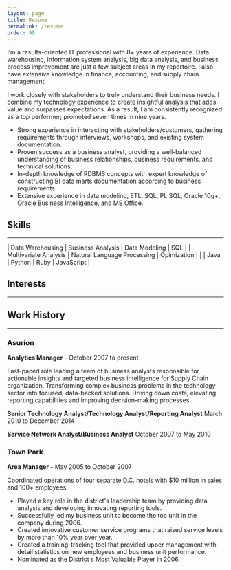 ```yaml
---
layout: page
title: Resume
permalink: /resume
order: 99
---
```


I’m a results-oriented IT professional with 8+ years of experience. Data warehousing, information system analysis, big data analysis, and business process improvement are just a few subject areas in my repertoire. I also have extensive knowledge in finance, accounting, and supply chain management. 

I work closely with stakeholders to truly understand their business needs. I combine my technology experience to create insightful analysis that adds value and surpasses expectations. As a result, I am consistently recognized as a top performer; promoted seven times in nine years.

* Strong experience in interacting with stakeholders/customers, gathering requirements through interviews, workshops, and existing system documentation.
* Proven success as a business analyst, providing a well-balanced understanding of business relationships, business requirements, and technical solutions. 
* In-depth knowledge of RDBMS concepts with expert knowledge of constructing BI data marts documentation according to business requirements. 
* Extensive experience in data modeling, ETL, SQL, PL SQL, Oracle 10g+, Oracle Business Intelligence, and MS Office.


Skills
------
---

| Data Warehousing | Business Analysis | Data Modeling | SQL |
| Multivariate Analysis | Natural Language Processing | Opimization | |
| Java | Python | Ruby | JavaScript |

Interests
---------
---


Work History
------------
---

### Asurion
**Analytics Manager** - 
October 2007 to present

Fast-paced role leading a team of business analysts responsible for actionable insights and targeted business intelligence for Supply Chain organization. Transforming complex business problems in the technology sector into focused, data-backed solutions. Driving down costs, elevating reporting capabilities and improving decision-making processes.

**Senior Technology Analyst/Technology Analyst/Reporting Analyst**
March 2010 to December 2014

**Service Network Analyst/Business Analyst**
October 2007 to May 2010

### Town Park
**Area Manager** - 
May 2005 to October 2007

Coordinated operations of four separate D.C. hotels with $10 million in sales and 100+ employees.

* Played a key role in the district's leadership team by providing data analysis and developing innovating reporting tools.
* Successfully led my business unit to become the top unit in the company during 2006.
* Created innovative customer service programs that raised service levels by more than 10% year over year.
* Created a training-tracking tool that provided upper management with detail statistics on new employees and business unit performance.
* Nominated as the District s Most Valuable Player in 2006.